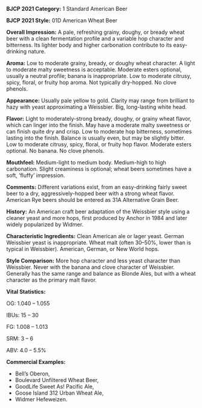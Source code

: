 <b>BJCP 2021 Category:</b> 1 Standard American Beer

<b>BJCP 2021 Style:</b> 01D American Wheat Beer

<b>Overall Impression:</b> A pale, refreshing grainy, doughy, or
bready wheat beer with a clean fermentation profile and a
variable hop character and bitterness. Its lighter body and
higher carbonation contribute to its easy-drinking nature.

<b>Aroma:</b> Low to moderate grainy, bready, or doughy wheat
character. A light to moderate malty sweetness is acceptable.
Moderate esters optional, usually a neutral profile; banana is
inappropriate. Low to moderate citrusy, spicy, floral, or fruity
hop aroma. Not typically dry-hopped. No clove phenols.

<b>Appearance:</b> Usually pale yellow to gold. Clarity may range
from brilliant to hazy with yeast approximating a Weissbier.
Big, long-lasting white head.

<b>Flavor:</b> Light to moderately-strong bready, doughy, or grainy
wheat flavor, which can linger into the finish. May have a
moderate malty sweetness or can finish quite dry and crisp.
Low to moderate hop bitterness, sometimes lasting into the
finish. Balance is usually even, but may be slightly bitter. Low
to moderate citrusy, spicy, floral, or fruity hop flavor. Moderate
esters optional. No banana. No clove phenols.

<b>Mouthfeel:</b> Medium-light to medium body. Medium-high to
high carbonation. Slight creaminess is optional; wheat beers
sometimes have a soft, ‘fluffy’ impression.

<b>Comments:</b> Different variations exist, from an easy-drinking
fairly sweet beer to a dry, aggressively-hopped beer with a
strong wheat flavor. American Rye beers should be entered as
31A Alternative Grain Beer.

<b>History:</b> An American craft beer adaptation of the Weissbier
style using a cleaner yeast and more hops, first produced by
Anchor in 1984 and later widely popularized by Widmer.

<b>Characteristic Ingredients:</b> Clean American ale or lager
yeast. German Weissbier yeast is inappropriate. Wheat malt
(often 30–50%, lower than is typical in Weissbier). American,
German, or New World hops.

<b>Style Comparison:</b> More hop character and less yeast
character than Weissbier. Never with the banana and clove
character of Weissbier. Generally has the same range and
balance as Blonde Ales, but with a wheat character as the
primary malt flavor.

<b>Vital Statistics:</b>

OG: 1.040 – 1.055

IBUs: 15 – 30

FG: 1.008 – 1.013

SRM: 3 – 6

ABV: 4.0 – 5.5%

<b>Commercial Examples:</b>
- Bell’s Oberon,
- Boulevard Unfiltered Wheat Beer,
- GoodLife Sweet As! Pacific Ale,
- Goose Island 312 Urban Wheat Ale,
- Widmer Hefeweizen.

